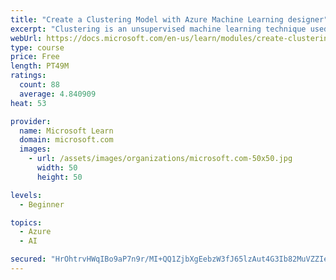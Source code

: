 ```yaml
---
title: "Create a Clustering Model with Azure Machine Learning designer"
excerpt: "Clustering is an unsupervised machine learning technique used to group similar entities based on their features. Learn how to create clustering models using Azure Machine Learning designer."
webUrl: https://docs.microsoft.com/en-us/learn/modules/create-clustering-model-azure-machine-learning-designer/
type: course
price: Free
length: PT49M
ratings:
  count: 88
  average: 4.840909
heat: 53

provider:
  name: Microsoft Learn
  domain: microsoft.com
  images:
    - url: /assets/images/organizations/microsoft.com-50x50.jpg
      width: 50
      height: 50

levels:
  - Beginner

topics:
  - Azure
  - AI

secured: "HrOhtrvHWqIBo9aP7n9r/MI+QQ1ZjbXgEebzW3fJ65lzAut4G3Ib82MuVZZIeDn9y2+SXmEoGMj/WLdiJJHUYJ4dfG6xTJ9JFdFqLH/YPU3IwVnm76YPr2nVeG3qjr/oo4Q1iiFXnx8QJdJ0hcJtGCTinUsvMCXZG7MK1QG9sInyHpsFxfnODcDXeWULDwfF6fZACZ4KyxZbqY1dzo3g5IWAHEl5H8DDMpNLSRQv4nKWbjiLFkPBM+Jhizxtm41H7ZcPeJ2BAjvXMj7u3IiT6kpgSzvWh3E3D/cU4p4hqAFCuiyh4GiWr00vrdt8+81UXpVyYXWB+kWvq3ySMRn4enw4rMiAJY/pbyMWDXIpvE4dUytJzWAPOqHT3FQFHDL73zBGN7xdPrtb5mJKIjGecw==;8FbPBFPnn32GguxCBOVLpQ=="
---
```


